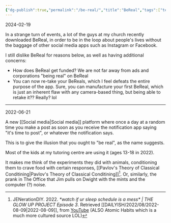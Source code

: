 ```yaml
---
{"dg-publish":true,"permalink":"/be-real/","title":"BeReal","tags":["technology","consumption","society"],"created":"2022-06-21T09:23:28+10:00","updated":"2024-02-19"}
---
```



2024-02-19

In a strange turn of events, a lot of the guys at my church recently downloaded BeReal, in order to be in the loop about people's lives without the baggage of other social media apps such as Instagram or Facebook.

I still dislike BeReal for reasons below, as well as having additional concerns:

- How does BeReal get funded? We are not far away from ads and corporations "being real" on BeReal
- You can now re-take your BeReals, which I feel defeats the entire purpose of the app. Sure, you can manufacture your first BeReal, which is just an inherent flaw with any camera-based thing, but being able to retake it?? Really? lol

---

2022-06-21

A new [[Social media\|Social media]] platform where once a day at a random time you make a post as soon as you receive the notification app saying "it's time to post", or whatever the notification says. 

This is to give the illusion that you ought to "be real", as the name suggests. 

Most of the kids at my tutoring centre are using it (ages 13-18 in 2022). 

It makes me think of the experiments they did with animals, conditioning them to crave food with certain responses, [[Pavlov's Theory of Classical Conditining\|Pavlov's Theory of Classical Conditining]][^jen]. Or, similarly, the prank in The Office that Jim pulls on Dwight with the mints and the computer (?) noise. 

[^jen]: JENerationDIY. 2022. *\*watch if ur sleep schedule is a mess\* | THE GLOW UP PROJECT Episode 3*. Retrieved [[DAILYISH/2022/08/2022-08-09\|2022-08-09]], from [YouTube](https://www.youtube.com/watch?v=9ocY7WmCuFA) (ALSO Atomic Habits which is a much more cultured source LOL)